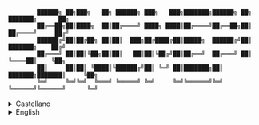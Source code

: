             ██████╗ ██╗███╗   ██╗ ██████╗ ███╗   ███╗███████╗██████╗ ██╗     ███████╗      ██╗
            ██╔══██╗██║████╗  ██║██╔════╝ ████╗ ████║██╔════╝██╔══██╗██║     ██╔════╝     ██╔╝
            ██████╔╝██║██╔██╗ ██║██║  ███╗██╔████╔██║█████╗  ██████╔╝██║     ███████╗    ██╔╝ 
            ██╔═══╝ ██║██║╚██╗██║██║   ██║██║╚██╔╝██║██╔══╝  ██╔═══╝ ██║     ╚════██║    ╚██╗ 
            ██║     ██║██║ ╚████║╚██████╔╝██║ ╚═╝ ██║███████╗██║     ███████╗███████║     ╚██╗
            ╚═╝     ╚═╝╚═╝  ╚═══╝ ╚═════╝ ╚═╝     ╚═╝╚══════╝╚═╝     ╚══════╝╚══════╝      ╚═╝



<details>
<summary>Castellano</summary>
<br>
> ! ESTE PROYECTO ESTA EN UNA FASE INCIAL, SEAN COMPASIVOS :P

  Sobre este proyecto:
-
PMP tiene como objetivo ser un recurso de aprendizaje de código abierto, que ayude aquellos que buscan ver cómo funcionan los protocolos dentro de un entorno controlado y seguro. Este proyecto no es perfecto, no está hecho por profesionales, soy un estudiante que se encontró una curva de aprendizaje bastante inclinada cuando comenzo en el mundillo de las redes, y que quiere probeer de herramientas a aquellos que vienen detrás :)
Si tienes experiencia en este tema y hay algo que crees que está mal, hazmelo saber, el feedback siempre se agradece; si quieres colaborar de forma activa, eres bienvenido, ve a la sección de cómo publicar cambios para saber más.

El proyecto incluye 4 sistemas autónomos: (Esta descripción está incompleta, se añadirá una explicación detallada en el futuro)
> **ISP 55:** Este es el más complejo de los 4, solo permite el tráfico ipv4 de forma predeterminada, pero implementa mpls y túneles 6rd para permitir el tráfico ipv6.
> **ISP 2000:** Estos son los nuevos en la industria, solo permiten ipv6 de forma predeterminada, pero se implementan túneles ip4ip6.
> **ISP 3000:** Al igual que ISP 55, solo permiten el tráfico ipv4 de forma predeterminada, pero usando 6pe, el tráfico ipv6 puede atravesarlo.
> **ISP 100:** Este ISP que tiene como objetivo simular el resto de Internet.

El color del punto final indica:
> **Amarillo:** Cliente con dirección ipv4 pública.
> **Verde:** Cliente con dirección ipv4 privada (CGNAT).
> **Rojo:** Cliente con rango Ipv6 asignado.
> - Círculo verde: Túnel a través de CGNAT.
> - Círculo amarillo: Túnel con salida publica.
>
> **Círculo azul**: Cliente conectado a ISP 3000 mediante PPPoE.

Otras características son:
>Servidor dhcp centralizado, rbgp dual (el servidor dhcp también actúa como rbgp) 2 vpn separados administrados por vrfs, ospf, ibgp y ebgp. (Probablemente me estoy perdiendo algo)

Primeros pasos:
-
En primer lugar, necesitas gns3, puedes instalarlo aquí y el archivo IBS.gns3project, las imágenes del firmware de los routers deberían estar incluidas, pero también puede encontrarlas aquí. También se recomienda wireshark, ya que se puede usar de forma nativa en gns3 para analizar el tráfico, puedes encontrarlo aquí.

Si esta es tu primera vez con gns3 y un proyecto de este tamaño, calma... pilla un café, y sientate comodo, gns3 se toma su tiempo para cargar y comenzar, así que no entres en pánico si no ves que las cosas se muevan al instante.. Gns3 tiene una arquitectura cliente-servidor, es por eso que quizás veas ventanas emergentes que intentan conectarse a un servidor en localhost.

Después de abrir el proyecto, cuando la ventana emergente de carga desaparezca, deberías estar listo para pulsar el botón de play (el verde en la parte superior izquierda) y los enlaces deberían comenzar a cambiar de rojo a verde. Lleva su tiempo, muchos protocolos que se ejecutan desde cold-start, así que espera unos minutos para asegurarte de que todo esté listo.

Pues ya tiene todas las interfaces con ips configuradas y sus tablas de rutas están llenas, es hora de jugar.
Primero puedes probar el camino más largo; desde una terminal de usuario final (haga doble clic en una PC verde, se debe abrir una terminal), escribe:

> **ping 50.0.0.2** (el servidor en la parte inferior)

Si no funciona, no te preocupes, ¿ves un mensaje "DDD" en el terminal de PC? Significa que el primer descubrimiento de dhcp falló, esto sucede porque el PC finaliza su configuración antes que el CPE, por lo que dhcp no se carga a tiempo. Para resolverlo solo escribe:
> **dhcp**

Si ahora ves DORA, significa que completó todos los pasos de descubrimiento, oferta, solicitud, reconocimiento, ahora puedes repetir el ping.
Si deseas analizar los paquetes en cualquier enlace (requiere wireshark), simplemente haz click derecho sobre él y haz clic en iniciar captura, debería aparecer una lupa sobre el enlace, recuerda que cerrar Wireshark no detiene la captura, si la lupa está ahí, la captura se está ejecutando y consumiendo recursos, recuarda esto, te salvará de crasheos inesperados.

Comandos básicos del terminal ios:
-
Si deseas profundizar, debe saber cómo usar el terminal ios, los aspectos más básicos son:
> **show ip interface brief** o **sh ip int b**
> **sh ip route**

Entrando al modo de configuración dglobal:
> **configurar terminal** o **conf t**

Pero la palabra clave más importante es "?", escribe "?" después de cualquier comando y obtendrá todas las opciones que puedes usar, usa ***enter*** y ***space*** para avanzar.

Revisar la configuración del router:
-
Para ver la configuración de cualquier router con el proyecto parado, puedes hacer click derecho en el router deseado e ir a "edit config". Si el proyecto se está ejecutando, también puedes escribir en el terminal:
> **show run** o **sh run**

y usa ***enter*** y ***space*** para avanzar.

Ttrabajando en:
-
- Permitir que los clientes tengan diferentes rangos de ipv6 asignados (lo que permite a las empresas tener rangos más grandes), implica la configuración de un túnel 6rd a una anycast en los border router.


TO-DO:
-
- Servidores DNS


Cómo publicar cambios:
-
(Trabajando en ello)
</details>

<details>
<summary>English</summary>
<br>
> ! THIS PROJECT IS IN A REALLY EARLY STAGE, PLEASE BE COMPASSIONATE :P

About this project:
- 
PMP is aims to be an opensource learning resource, that helps new people to see how protocols operates inside a controlled and secure environment. This project is not perfect, is not made by professionals, I'm an student myself that found a fairly steep learning curve when I wanted to start in the world of networks, so I wanted to help others.
  
If you have experience in this topic, and there is something you think is wrong, please let me know, feedback is great; also if you want to collaborate, you are welcome, go to the how to publish changes section to know more.

The project includes 4 autonomous system: (This description is work in progress, an in depth explanation will be added)
> **ISP 55:** This is the more complex one, it only allow ipv4 traffic by default, but implements mpls and 6rd tunnels to allow ipv6 traffic. 
> **ISP 2000:** This are the new guys, they only allow ipv6 by default, but ip4ip6 tunnels are deployed.
> **ISP 3000:** Like ISP 55, they only allow ipv4 traffic by default, but using 6pe tunnels ipv6 traffic can go throw.
> **ISP 100:** This is a dual stack isp that aims to simulate the rest of internet.

The end-point color indicates:
> **Yellow:** Client with public ipv4 address.
> **Green:** Client with private ipv4 address (CGNAT).
> **Red:** Client with Ipv6 range assigned.
> - Green circle: Tunnel throw cgnat.
> - Yellow circle: Public tunnel.
> 
> **Blue circle**: Client connected to ISP 3000 throw PPPoE. 

Other features are:
>Cgnat on green endpoints, centraliced dhcp server, dual rbgp (the dhcp server also act as rbgp), PPPoE that allows ClientPPP to acces the ISP 3000 network, 2 separated vpns managed by vrfs, ospf, ibgp and ebgp. (Probably Im missing something)

Start walking around:
-
First of all, you need gns3, you can install it here and the IBS.gns3project, the router's firmware images should be included, but you can find them here too. Also wireshark is recomended, since it can be used natively in gns3 to analyze traffic, you can find it here.

If this is your first time with gns3 and a project of this size, stay calm... btw go take a coffee, it takes its time to load and start, so don't panic if you don't see things doing things instantly. Gns3 has a client-server arquitecture, thats why you see popups trying to connect to a server in localhost.

After opening the project, when the loading popup is gone, you should be ready to hit the play button (the green one on top left) and links should start to change from red to green. It takes a while, many protocols running from cold start, so give it a few minutes to make sure everything its ready.

So you have all interfaces with ips configured and your route tables are filled, its time to play.
First you can test the longest path; from an end user terminal (double click on a green PC, a terminal should open), write :

>  **ping 50.0.0.2** (the server at the bottom)

If it doesn't work, no worries, do you see a "DDD" message on the PC terminal? It means the first dhcp discovery failed, this happens due to the PC ending its configuration before the CPE does, so dhcp is not working on time. To solve it just write:
> **dhcp**

If you now see DORA, it means it compleated all the discovery, offer, request, ack steps, now you can repeated the ping.

If you want to analyze the packets in any link (wireshark required), just right click on it and click on start capture, a lens should appear over the link, remember that closing wireshark doest stop stop the capture, if the lens is there, wireshark is running and consuming resources, take care of that.

Basic ios terminal commands:
-
If you want to dig in, you need to now how to use the ios terminal, the most basics are:
> **show ip interface brief** or **sh ip in b**
> **show ip route**

Entering global config mode:
> **configure terminal** or **conf t**

But the most important keyword is "?", write "?" after any command and you will get all the options you have, use ***enter*** and ***space*** to advance. 

Review router configuration:
-
To check the configuration of any router with the project not running, you can right click on the desired router and go to edit config. If the project is running, you also can write:
> **show run**

and use ***enter*** and ***space*** to advance.

Currently working on:
-
- Allow clients to have different ipv6 ranges assigned (allowing companies to have bigger ranges), involves 6rd tunnel configuration with anycast to bot border routers.


TO-DO:
-
- DNS servers


How to publish changes:
-
(Working on this)
</details>

